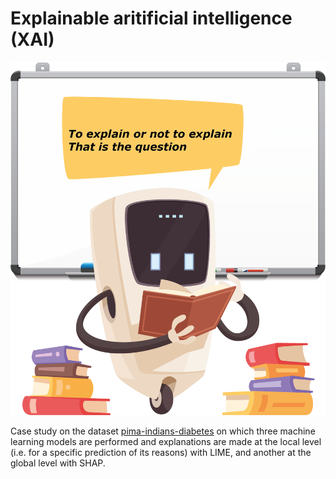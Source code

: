 # Explainable aritificial intelligence (XAI)

![](logo_sige_teoria.png)

Case study on the dataset [pima-indians-diabetes](https://www.kaggle.com/uciml/pima-indians-diabetes-database) on which three machine learning models are performed and explanations are made at the local level (i.e. for a specific prediction of its reasons) with LIME, and another at the global level with SHAP.

